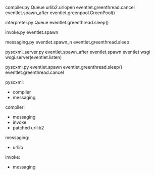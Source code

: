 compiler.py
Queue
urlib2.urlopen
eventlet.greenthread.cancel
eventlet.spawn_after
eventlet.greenpool.GreenPool()

interpreter.py
Queue
eventlet.greenthread.sleep()

invoke.py
eventlet.spawn

messaging.py
eventlet.spawn_n
eventlet.greenthread.sleep

pyscxml_server.py
eventlet.spawn_after
eventlet.spawn
eventlet wsgi
wsgi.server(eventlet.listen)

pyscxml.py
eventlet.spawn
eventlet.greenthread.sleep()
eventlet.greenthread.cancel



pyscxml:
 - compiler
 - messaging

 compiler:
  - messaging
  - invoke
  - patched urllib2

messaging:
 - urllib

invoke:
 - messaging
